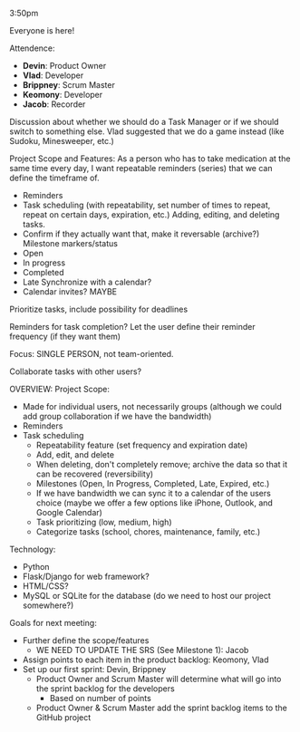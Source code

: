 3:50pm

Everyone is here!

Attendence:

- **Devin**: Product Owner  
- **Vlad**: Developer  
- **Brippney**: Scrum Master  
- **Keomony**: Developer  
- **Jacob**: Recorder  

Discussion about whether we should do a Task Manager or if we should switch to something else.
Vlad suggested that we do a game instead (like Sudoku, Minesweeper, etc.)

Project Scope and Features:
As a person who has to take medication at the same time every day, I want repeatable reminders (series) that we can define the timeframe of.

- Reminders
- Task scheduling (with repeatability, set number of times to repeat, repeat on certain days, expiration, etc.)
  Adding, editing, and deleting tasks.
- Confirm if they actually want that, make it reversable (archive?)
  Milestone markers/status
- Open
- In progress
- Completed
- Late
  Synchronize with a calendar?
- Calendar invites? MAYBE

Prioritize tasks, include possibility for deadlines

Reminders for task completion? Let the user define their reminder frequency (if they want them)

Focus: SINGLE PERSON, not team-oriented.

Collaborate tasks with other users?

OVERVIEW:
Project Scope:

- Made for individual users, not necessarily groups (although we could add group collaboration if we have the bandwidth)
- Reminders
- Task scheduling
  - Repeatability feature (set frequency and expiration date)
  - Add, edit, and delete
  - When deleting, don't completely remove; archive the data so that it can be recovered (reversibility)
  - Milestones (Open, In Progress, Completed, Late, Expired, etc.)
  - If we have bandwidth we can sync it to a calendar of the users choice (maybe we offer a few options like iPhone, Outlook, and Google Calendar)
  - Task prioritizing (low, medium, high)
  - Categorize tasks (school, chores, maintenance, family, etc.)

Technology:

- Python
- Flask/Django for web framework?
- HTML/CSS?
- MySQL or SQLite for the database
  (do we need to host our project somewhere?)

Goals for next meeting:

- Further define the scope/features
  - WE NEED TO UPDATE THE SRS (See Milestone 1): Jacob
- Assign points to each item in the product backlog: Keomony, Vlad
- Set up our first sprint: Devin, Brippney
  - Product Owner and Scrum Master will determine what will go into the sprint backlog for the developers
    - Based on number of points
  - Product Owner & Scrum Master add the sprint backlog items to the GitHub project
